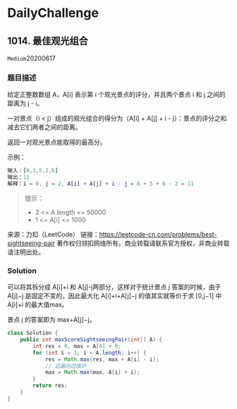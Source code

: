 # DailyChallenge

## 1014. 最佳观光组合

`Medium`20200617

### 题目描述

给定正整数数组 A，A[i] 表示第 i 个观光景点的评分，并且两个景点 i 和 j 之间的距离为 j - i。

一对景点（i < j）组成的观光组合的得分为（A[i] + A[j] + i - j）：景点的评分之和减去它们两者之间的距离。

返回一对观光景点能取得的最高分。

示例：

```matlab
输入：[8,1,5,2,6]
输出：11
解释：i = 0, j = 2, A[i] + A[j] + i - j = 8 + 5 + 0 - 2 = 11
```

> 提示：
>
> - 2 <= A.length <= 50000
> - 1 <= A[i] <= 1000

来源：力扣（LeetCode）
链接：<https://leetcode-cn.com/problems/best-sightseeing-pair>
著作权归领扣网络所有。商业转载请联系官方授权，非商业转载请注明出处。

### Solution

可以将其拆分成 A[i]+i 和 A[j]-j两部分，这样对于统计景点 j 答案的时候，由于A[j]−j 是固定不变的，因此最大化 A[i]+i+A[j]−j 的值其实就等价于求 [0,j−1] 中A[i]+i 的最大值max。

景点 j 的答案即为 max+A[j]−j。

```java
class Solution {
    public int maxScoreSightseeingPair(int[] A) {
        int res = 0, max = A[0] + 0;
        for (int i = 1; i < A.length; i++) {
            res = Math.max(res, max + A[i] - i);
            // 边遍历边维护
            max = Math.max(max, A[i] + i);
        }
        return res;
    }
}
```
